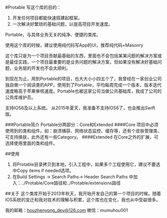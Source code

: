 #Protable
写这个库的目的：
1. 开发任何项目都能快速搭建起框架。
2. 一次解决好繁琐的基础问题，以提高项目开发速度。

Portable，与具体业务无关的纯净、便捷的类库。

使用这个库的时候，建议使用纯代码写App的UI，推荐纯代码+Masonry

这个库只是为一个项目贡献最基础的东西，里面也不会包括某某问题的解决方案或是最佳实践，一个项目最重要的是业务问题的解决方案，但如果没有解决好基础问题，业务层的开发也不会太顺利。

到现在为止，用到Portable的项目，也大大小小四五个了，我曾经在一家创业公司独自做一个阅读类的APP，使用到了Portable，平均每周完成一个版本，版本迭代速度略高于苹果审核速度。Portable也被这家公司当做公共基础库，我成了公司的公共库维护员。


支持IOS6及以上系统。
从2015年夏天，我准备不支持IOS6了，也会推出Swift版。


###Portable简介
Portable分两部分：Core和Extended
####Core 
项目中必须使用到的类和组件。如：崩溃捕获、网络状态监控、缓存等，还有个皮肤管理类，可支持换肤，此外还有一些Category。
####Extended
在Core之外的扩展，可选择使用里面的类和组件。


##使用
1. 将Protable目录拷贝到本地，引入工程中，如果多个工程使用它，建议不要选中Copy items if needed选项。
2. 在Build Settings -> Search Paths-> Header Search Paths 中加入：../Protable/Core路径和../Protable/extensions路径

##关于
这个类库开始于2013年秋天，我开始开发自己的第一个项目的时候。随着IOS系统的变迁和我对技术的理解与积累，这个库也在变化，我也从中受益很多。

我的邮箱：houzhenyong_dev@126.com
微信：mumuhou001

